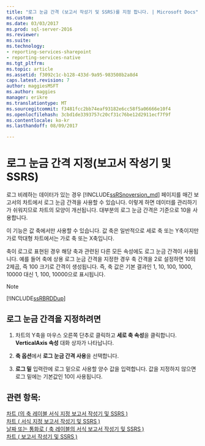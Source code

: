 ```yaml
---
title: "로그 눈금 간격 (보고서 작성기 및 SSRS)를 지정 합니다. | Microsoft Docs"
ms.custom: 
ms.date: 03/03/2017
ms.prod: sql-server-2016
ms.reviewer: 
ms.suite: 
ms.technology:
- reporting-services-sharepoint
- reporting-services-native
ms.tgt_pltfrm: 
ms.topic: article
ms.assetid: f3092c1c-b128-433d-9a95-983508b2a8d4
caps.latest.revision: 7
author: maggiesMSFT
ms.author: maggies
manager: erikre
ms.translationtype: MT
ms.sourcegitcommit: f3481fcc2bb74eaf93182e6cc58f5a06666e10f4
ms.openlocfilehash: 3cbd1de3393757c20cf31c76be12d2911ecf7f9f
ms.contentlocale: ko-kr
ms.lasthandoff: 08/09/2017

---
```

# <a name="specify-a-logarithmic-scale-report-builder-and-ssrs"></a>로그 눈금 간격 지정(보고서 작성기 및 SSRS)
  로그 비례하는 데이터가 있는 경우 [!INCLUDE[ssRSnoversion_md](../../includes/ssrsnoversion-md.md)] 페이지를 매긴 보고서의 차트에서 로그 눈금 간격을 사용할 수 있습니다. 이렇게 하면 데이터를 관리하기가 쉬워지므로 차트의 모양이 개선됩니다. 대부분의 로그 눈금 간격은 기준으로 10을 사용합니다.  
  
 이 기능은 값 축에서만 사용할 수 있습니다. 값 축은 일반적으로 세로 축 또는 Y축이지만 가로 막대형 차트에서는 가로 축 또는 X축입니다.  
  
 축이 로그로 표현된 경우 해당 축과 관련된 다른 모든 속성에도 로그 눈금 간격이 사용됩니다. 예를 들어 축에 상용 로그 눈금 간격을 지정한 경우 축 간격을 2로 설정하면 10의 2제곱, 즉 100 크기로 간격이 생성됩니다. 즉, 축 값은 기본 결과인 1, 10, 100, 1000, 10000 대신 1, 100, 10000으로 표시됩니다.  
  
> [!NOTE]  
>  [!INCLUDE[ssRBRDDup](../../includes/ssrbrddup-md.md)]  
  
## <a name="to-specify-a-logarithmic-scale"></a>로그 눈금 간격을 지정하려면  
  
1.  차트의 Y축을 마우스 오른쪽 단추로 클릭하고 **세로 축 속성**을 클릭합니다. **VerticalAxis 속성** 대화 상자가 나타납니다.  
  
2.  **축 옵션**에서 **로그 눈금 간격 사용**을 선택합니다.  
  
3.  **로그 밑** 입력란에 로그 밑으로 사용할 양수 값을 입력합니다. 값을 지정하지 않으면 로그 밑에는 기본값인 10이 사용됩니다.  
  
## <a name="see-also"></a>관련 항목:  
 [차트 &#40;의 축 레이블 서식 지정 보고서 작성기 및 SSRS &#41;](../../reporting-services/report-design/formatting-axis-labels-on-a-chart-report-builder-and-ssrs.md)   
 [차트 &#40; 서식 지정 보고서 작성기 및 SSRS &#41;](../../reporting-services/report-design/formatting-a-chart-report-builder-and-ssrs.md)   
 [날짜 또는 통화로 &#40; 축 레이블의 서식 보고서 작성기 및 SSRS &#41;](../../reporting-services/report-design/format-axis-labels-as-dates-or-currencies-report-builder-and-ssrs.md)   
 [차트 &#40; 보고서 작성기 및 SSRS &#41;](../../reporting-services/report-design/charts-report-builder-and-ssrs.md)  
  
  
